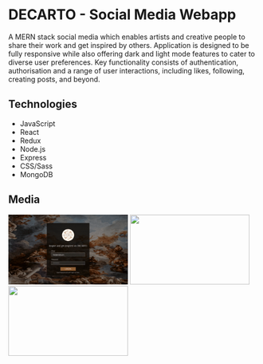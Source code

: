 # DECARTO - Social Media Webapp

A MERN stack social media which enables artists and creative people to share their work and get inspired by others. Application is designed to be fully responsive while also offering dark and light mode features to cater to diverse user preferences. Key functionality consists of authentication, authorisation and a range of user interactions, including likes, following, creating posts, and beyond.


## Technologies 

 - JavaScript
 - React
 - Redux
 - Node.js
 - Express
 - CSS/Sass
 - MongoDB


## Media

<div display="flex">
    <img src="./client/public/assets/login-demo.gif" width="240" height="140"/>
    <img src="./client/public/assets/feed-demo.gif" width="240" height="140"/>
    <img src="./client/public/assets/profile-demo.gif" width="240" height="140"/>
</div>


